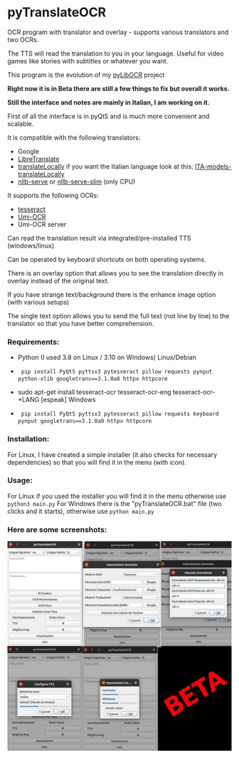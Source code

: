 # pyTranslateOCR
OCR program with translator and overlay - supports various translators and two OCRs. 

The TTS will read the translation to you in your language. Useful for video games like stories with subtitles or whatever you want.

This program is the evolution of my [pyLibOCR]( https://github.com/MoonDragon-MD/pyLibOCR) project

**Right now it is in Beta there are still a few things to fix but overall it works.**

**Still the interface and notes are mainly in Italian, I am working on it.**

First of all the interface is in pyQt5 and is much more convenient and scalable. 

It is compatible with the following translators:

- Google
- [LibreTranslate](https://github.com/LibreTranslate/LibreTranslate)
- [translateLocally]( https://github.com/XapaJIaMnu/translateLocally)  if you want the Italian language look at this: [ITA-models-translateLocally]( https://github.com/MoonDragon-MD/ITA-models-translateLocally-)
- [nllb-serve]( https://github.com/thammegowda/nllb-serve) or [nllb-serve-slim]( https://github.com/MoonDragon-MD/nllb-serve-slim) (only CPU)
  
It supports the following OCRs:

- [tesseract]( https://github.com/tesseract-ocr/tesseract)
- [Umi-OCR]( https://github.com/hiroi-sora/Umi-OCR)
- Umi-OCR server
  
Can read the translation result via integrated/pre-installed TTS (windows/linux)

Can be operated by keyboard shortcuts on both operating systems.

There is an overlay option that allows you to see the translation directly in overlay instead of the original text.

If you have strange text/background there is the enhance image option (with various setups)

The single text option allows you to send the full text (not line by line) to the translator so that you have better comprehension.

### Requirements:
- Python (I used 3.8 on Linux / 3.10 on Windows)
Linux/Debian
-      pip install PyQt5 pyttsx3 pytesseract pillow requests pynput python-xlib googletrans==3.1.0a0 httpx httpcore
- sudo apt-get install tesseract-ocr tesseract-ocr-eng tesseract-ocr-*LANG [espeak]
Windows
-      pip install PyQt5 pyttsx3 pytesseract pillow requests keyboard pynput googletrans==3.1.0a0 httpx httpcore


### Installation:
For Linux, I have created a simple installer (it also checks for necessary dependencies) so that you will find it in the menu (with icon).

### Usage:
For Linux if you used the installer you will find it in the menu otherwise use ``` python3 main.py ```
For Windows there is the "pyTranslateOCR.bat" file (two clicks and it starts), otherwise use ``` python main.py ```

### Here are some screenshots:
![alt text](https://github.com/MoonDragon-MD/pyTranslateOCR/blob/main/img/ITA-BETA.jpg?raw=true)


